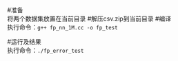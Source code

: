 #准备  
将两个数据集放置在当前目录
#解压csv.zip到当前目录
#编译  
执行命令：`g++ fp_nn_1M.cc -o fp_test`  

#运行及结果  
执行命令：`./fp_error_test`  
